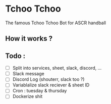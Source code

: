 # Tchoo Tchoo

The famous Tchoo Tchoo Bot for ASCR handball

## How it works ? 

## Todo :
- [ ] Split into services, sheet, slack, discord, ...
- [ ] Slack message
- [ ] Discord Log (shouterr, slack too ?)
- [ ] Variablalize slack reciever & sheet ID
- [ ] Cron : tuesday & thursday
- [ ] Dockerize shit
